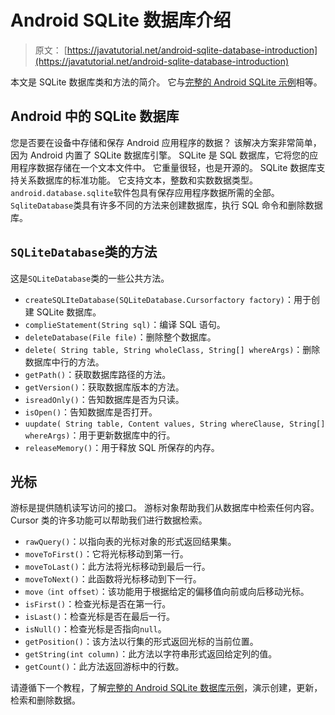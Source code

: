 # Android SQLite 数据库介绍

> 原文： [https://javatutorial.net/android-sqlite-database-introduction](https://javatutorial.net/android-sqlite-database-introduction)

本文是 SQLite 数据库类和方法的简介。 它与[完整的 Android SQLite 示例](https://javatutorial.net/android-sqlite-database-example)相等。

## Android 中的 SQLite 数据库

您是否要在设备中存储和保存 Android 应用程序的数据？ 该解决方案非常简单，因为 Android 内置了 SQLite 数据库引擎。 SQLite 是 SQL 数据库，它将您的应用程序数据存储在一个文本文件中。 它重量很轻，也是开源的。 SQLite 数据库支持关系数据库的标准功能。 它支持文本，整数和实数数据类型。`android.database.sqlite`软件包具有保存应用程序数据所需的全部。`SqliteDatabase`类具有许多不同的方法来创建数据库，执行 SQL 命令和删除数据库。

## `SQLiteDatabase`类的方法

这是`SQLiteDatabase`类的一些公共方法。

*   `createSQLIteDatabase(SQLiteDatabase.Cursorfactory factory)`：用于创建 SQLite 数据库。
*   `complieStatement(String sql)`：编译 SQL 语句。
*   `deleteDatabase(File file)`：删除整个数据库。
*   `delete( String table, String wholeClass, String[] whereArgs)`：删除数据库中行的方法。
*   `getPath()`：获取数据库路径的方法。
*   `getVersion()`：获取数据库版本的方法。
*   `isreadOnly()`：告知数据库是否为只读。
*   `isOpen()`：告知数据库是否打开。
*   `uupdate( String table, Content values, String whereClause, String[] whereArgs)`：用于更新数据库中的行。
*   `releaseMemory()`：用于释放 SQL 所保存的内存。

## 光标

游标是提供随机读写访问的接口。 游标对象帮助我们从数据库中检索任何内容。 Cursor 类的许多功能可以帮助我们进行数据检索。

*   `rawQuery()`：以指向表的光标对象的形式返回结果集。
*   `moveToFirst()`：它将光标移动到第一行。
*   `moveToLast()`：此方法将光标移动到最后一行。
*   `moveToNext()`：此函数将光标移动到下一行。
*   `move（int offset）`：该功能用于根据给定的偏移值向前或向后移动光标。
*   `isFirst()`：检查光标是否在第一行。
*   `isLast()`：检查光标是否在最后一行。
*   `isNull()`：检查光标是否指向`null`。
*   `getPosition()`：该方法以行集的形式返回光标的当前位置。
*   `getString(int column)`：此方法以字符串形式返回给定列的值。
*   `getCount()`：此方法返回游标中的行数。

请遵循下一个教程，了解[完整的 Android SQLite 数据库示例](https://javatutorial.net/android-sqlite-database-example)，演示创建，更新，检索和删除数据。